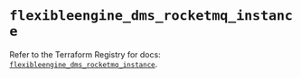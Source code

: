 # `flexibleengine_dms_rocketmq_instance`

Refer to the Terraform Registry for docs: [`flexibleengine_dms_rocketmq_instance`](https://registry.terraform.io/providers/flexibleenginecloud/flexibleengine/1.46.0/docs/resources/dms_rocketmq_instance).
